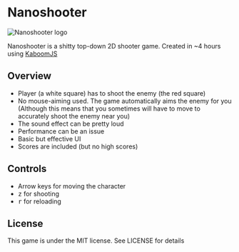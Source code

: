 # Nanoshooter

![Nanoshooter logo](http://0x0.st/o2Ow.png)

Nanoshooter is a shitty top-down 2D shooter game. Created in ~4 hours using [KaboomJS](https://kaboomjs.com)

## Overview

- Player (a white square) has to shoot the enemy (the red square)
- No mouse-aiming used. The game automatically aims the enemy for you
  (Although this means that you sometimes will have to move to accurately
  shoot the enemy near you)
- The sound effect can be pretty loud
- Performance can be an issue
- Basic but effective UI
- Scores are included (but no high scores)

## Controls

- Arrow keys for moving the character
- <kbd>z</kbd> for shooting
- <kbd>r</kbd> for reloading

## License

This game is under the MIT license. See LICENSE for details
